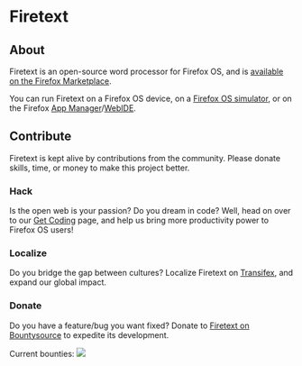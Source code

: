 # Firetext
## About
Firetext is an open-source word processor for Firefox OS, and is [available on the Firefox Marketplace](https://marketplace.firefox.com/app/firetext).

You can run Firetext on a Firefox OS device, on a [Firefox OS simulator](https://ftp.mozilla.org/pub/mozilla.org/labs/fxos-simulator/), or on the Firefox [App Manager](https://developer.mozilla.org/Firefox_OS/Using_the_App_Manager)/[WebIDE](https://developer.mozilla.org/docs/Tools/WebIDE).

## Contribute
Firetext is kept alive by contributions from the community. Please donate skills, time, or money to make this project better.

### Hack
Is the open web is your passion? Do you dream in code? Well, head on over to our [Get Coding](https://github.com/codexa/firetext/wiki/Get-Coding) page, and help us bring more productivity power to Firefox OS users!

### Localize
Do you bridge the gap between cultures? Localize Firetext on [Transifex](https://www.transifex.com/projects/p/firetext/), and expand our global impact.

### Donate
Do you have a feature/bug you want fixed? Donate to [Firetext on Bountysource](https://www.bountysource.com/teams/firetext) to expedite its development.

Current bounties: [![](https://www.bountysource.com/badge/team?team_id=318&style=bounties_received)](https://www.bountysource.com/teams/firetext)
